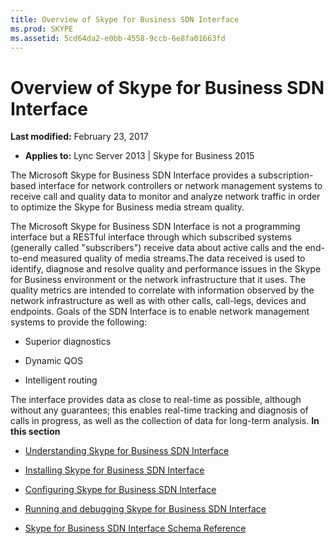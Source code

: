 ```yaml
---
title: Overview of Skype for Business SDN Interface
ms.prod: SKYPE
ms.assetid: 5cd64da2-e0bb-4558-9ccb-6e8fa01663fd
---
```



# Overview of Skype for Business SDN Interface

 **Last modified:** February 23, 2017
  
    
    

 * **Applies to:** Lync Server 2013 | Skype for Business 2015

The Microsoft Skype for Business SDN Interface provides a subscription-based interface for network controllers or network management systems to receive call and quality data to monitor and analyze network traffic in order to optimize the Skype for Business media stream quality.
  
    
    

The Microsoft Skype for Business SDN Interface is not a programming interface but a RESTful interface through which subscribed systems (generally called "subscribers") receive data about active calls and the end-to-end measured quality of media streams.The data received is used to identify, diagnose and resolve quality and performance issues in the Skype for Business environment or the network infrastructure that it uses. The quality metrics are intended to correlate with information observed by the network infrastructure as well as with other calls, call-legs, devices and endpoints. Goals of the SDN Interface is to enable network management systems to provide the following:
- Superior diagnostics
    
  
- Dynamic QOS
    
  
- Intelligent routing
    
  
The interface provides data as close to real-time as possible, although without any guarantees; this enables real-time tracking and diagnosis of calls in progress, as well as the collection of data for long-term analysis. **In this section**
-  [Understanding Skype for Business SDN Interface](understanding-sdn-interface.md)
    
  
-  [Installing Skype for Business SDN Interface](installing-sdn-interface.md)
    
  
-  [Configuring Skype for Business SDN Interface](configuring-sdn-interface.md)
    
  
-  [Running and debugging Skype for Business SDN Interface](running-and-debugging-sdn-interface.md)
    
  
-  [Skype for Business SDN Interface Schema Reference](skype-for-business-sdn-interface-schema-reference.md)
    
  

